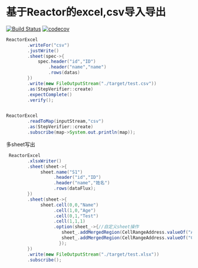# 基于Reactor的excel,csv导入导出

[![Build Status](https://travis-ci.com/hs-web/reactor-excel.svg?branch=master)](https://travis-ci.com/hs-web/reactor-excel)
[![codecov](https://codecov.io/gh/hs-web/reactor-excel/branch/master/graph/badge.svg)](https://codecov.io/gh/hs-web/reactor-excel)

```java
ReactorExcel
        .writeFor("csv")
        .justWrite()
        .sheet(spec->{
            spec.header("id","ID")
                .header("name","name")
                .rows(datas)
        })
        .write(new FileOutputStream("./target/test.csv"))
        .as(StepVerifier::create)
        .expectComplete()
        .verify();

```

```java

ReactorExcel
        .readToMap(inputStream,"csv")
        .as(StepVerifier::create)
        .subscribe(map->System.out.println(map));

```

多sheet写出

```java
 ReactorExcel
        .xlsxWriter()
        .sheet(sheet->{
             sheet.name("S1")
                  .header("id","ID")
                  .header("name","姓名")
                  .rows(dataFlux);
        })
        .sheet(sheet->{
             sheet.cell(0,0,"Name")
                  .cell(1,0,"Age")
                  .cell(0,1,"Test")
                  .cell(1,1,1)
                  .option(sheet_->{//自定义sheet操作
                     sheet_.addMergedRegion(CellRangeAddress.valueOf("A3:B3"));
                     sheet_.addMergedRegion(CellRangeAddress.valueOf("C1:C3"));
                    });
        })
        .write(new FileOutputStream("./target/test.xlsx"))
        .subscribe();
```